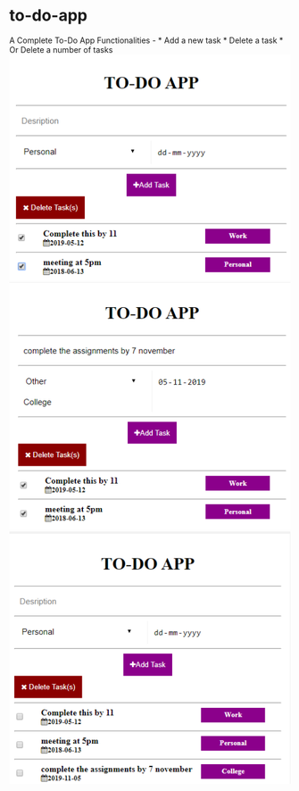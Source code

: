 # to-do-app
A Complete To-Do App 
Functionalities - * Add a new task
                  * Delete a task
                  * Or Delete a number of tasks
                 ![Image description](https://github.com/divyanshGupta003/to-do-app/blob/master/assets/images/(43).png) 
                 ![Image description](https://github.com/divyanshGupta003/to-do-app/blob/master/assets/images/(44).png)
                ![Image description]( https://github.com/divyanshGupta003/to-do-app/blob/master/assets/images/(45).png)
